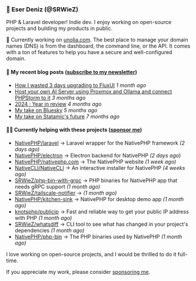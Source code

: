 
### 👋 Eser Deniz (@SRWieZ)

PHP & Laravel developer! Indie dev. I enjoy working on open-source projects and building my products in public.

🚀 Currently working on [unolia.com](https://unolia.com/?utm_source=github&utm_medium=readme&utm_campaign=readme-srwiez). The best place to manage your domain names (DNS) is from the dashboard, the command line, or the API. It comes with a ton of features to help you have a secure and well-configured domain.

#### 📝 My recent blog posts ([subscribe to my newsletter](https://srwiez.com/?utm_source=github&utm_medium=readme&utm_campaign=readme-srwiez))

- [How I wasted 3 days upgrading to FluxUI](https://srwiez.com/posts/how-i-wasted-3-days-upgrading-to-fluxui?utm_source=github&utm_medium=readme&utm_campaign=readme-srwiez) _1 month ago_
- [Host your own AI Server using Proxmox and Ollama and connect PHPStorm to it](https://srwiez.com/posts/host-your-own-ai-server-using-proxmox-and-ollama-and-connect-phpstorm-to-it?utm_source=github&utm_medium=readme&utm_campaign=readme-srwiez) _3 months ago_
- [2024 : Year in review](https://srwiez.com/posts/2024-year-in-review?utm_source=github&utm_medium=readme&utm_campaign=readme-srwiez) _4 months ago_
- [My take on Bluesky](https://srwiez.com/posts/my-take-on-bluesky?utm_source=github&utm_medium=readme&utm_campaign=readme-srwiez) _5 months ago_
- [My take on Statamic&#39;s future](https://srwiez.com/posts/my-take-on-statamic-future?utm_source=github&utm_medium=readme&utm_campaign=readme-srwiez) _7 months ago_

#### 👨‍🔧 Currently helping with these projects ([sponsor me](https://github.com/sponsors/SRWieZ))

- [NativePHP/laravel](https://github.com/NativePHP/laravel) → Laravel wrapper for the NativePHP framework _(2 days ago)_
- [NativePHP/electron](https://github.com/NativePHP/electron) → Electron backend for NativePHP _(2 days ago)_
- [NativePHP/nativephp.com](https://github.com/NativePHP/nativephp.com) → The NativePHP website _(1 week ago)_
- [NativeCLI/NativeCLI](https://github.com/NativeCLI/NativeCLI) → An interactive installer for NativePHP _(4 weeks ago)_
- [SRWieZ/php-bin-with-grpc](https://github.com/SRWieZ/php-bin-with-grpc) → PHP binaries for NativePHP app that needs gRPC support _(1 month ago)_
- [SRWieZ/tailscale-notifier](https://github.com/SRWieZ/tailscale-notifier) →  _(1 month ago)_
- [NativePHP/kitchen-sink](https://github.com/NativePHP/kitchen-sink) → NativePHP for desktop demo app _(1 month ago)_
- [knotsphp/publicip](https://github.com/knotsphp/publicip) → Fast and reliable way to get your public IP address with PHP _(1 month ago)_
- [SRWieZ/whatsdiff](https://github.com/SRWieZ/whatsdiff) → CLI tool to see what has changed in your project&#39;s dependencies _(1 month ago)_
- [NativePHP/php-bin](https://github.com/NativePHP/php-bin) → The PHP binaries used by NativePHP _(1 month ago)_

I love working on open-source projects, and I would be thrilled to do it full-time.

If you appreciate my work, please consider [sponsoring me](https://github.com/sponsors/SRWieZ).
